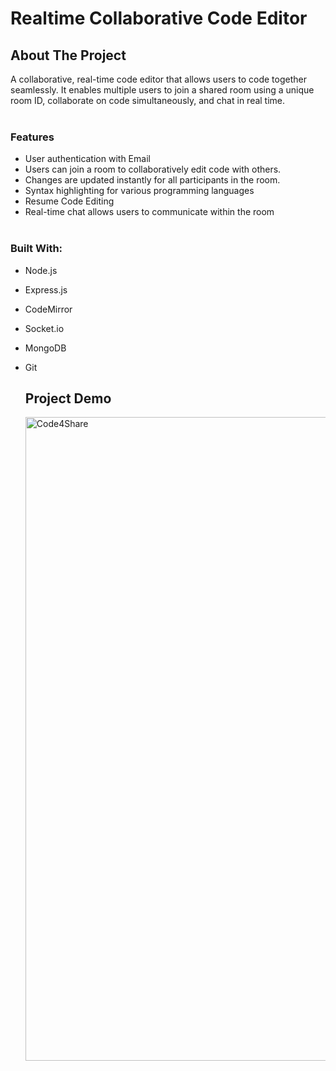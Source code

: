 # Realtime Collaborative Code Editor
## About The Project
A collaborative, real-time code editor that allows users to code together seamlessly. It enables multiple users to join a shared room using a unique room ID, 
collaborate on code simultaneously, and chat in real time.<br><br>
### Features
- User authentication with Email
- Users can join a room to collaboratively edit code with others.
- Changes are updated instantly for all participants in the room.
- Syntax highlighting for various programming languages
- Resume Code Editing
- Real-time chat allows users to communicate within the room <br><br>
### Built With:
- Node.js
- Express.js
- CodeMirror
- Socket.io
- MongoDB
- Git

  ## Project Demo
  <img width="1030" alt="Code4Share" src="https://github.com/user-attachments/assets/6756439f-67a0-4382-878b-d514609424b5">

  


